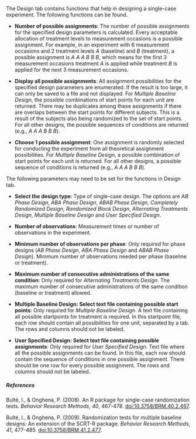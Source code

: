 The Design tab contains functions that help in designing a single-case experiment. The following functions can be found.

* **Number of possible assignments**: The number of possible assignments for the specified design parameters is calculated. Every acceptable allocation of treatment levels to measurement occasions is a possible assignment. For example, in an experiment with 6 measurement occasions and 2 treatment levels *A* (baseline) and *B* (treatment), a possible assignment is *A A A B B B*, which means for the first 3 measurement occasions treatment *A* is applied while treatment *B* is applied for the next 3 measurement occasions.

* **Display all possible assignments**: All assignment possibilities for the specified design parameters are enumerated. If the result is too large, it can only be saved to a file and not displayed. For *Multiple Baseline Design*, the possible combinations of start points for each unit are returned. There may be duplicates among these assignments if there are overlaps between the start points for different subjects. This is a result of the subjects also being randomized to the set of start points. For all other designs, the possible sequences of conditions are returned (e.g., *A A A B B B*). 

* **Choose 1 possible assignment**: One assignment is randomly selected for conducting the experiment from all theoretical assignment possibilities. For *Multiple Baseline Design*, a possible combination of start points for each unit is returned. For all other designs, a possible sequence of conditions is returned (e.g., *A A A B B B*). 

The following parameters may need to be set for the functions in Design tab.

* **Select the design type**: Type of single-case design. The options are *AB Phase Design*, *ABA Phase Design*, *ABAB Phase Design*, *Completely Randomized Design*, *Randomized Block Design*, *Alternating Treatments Design*, *Multiple Baseline Design* and *User Specified Design*.

* **Number of observations**: Measurement times or number of observations in the experiment.

* **Minimum number of observations per phase**: Only required for phase designs (*AB Phase Design*, *ABA Phase Design* and *ABAB Phase Design*). Minimum number of observations needed per phase (baseline or treatment).

* **Maximum number of consecutive administrations of the same condition**: Only required for *Alternating Treatments Design*. The maximum number of consecutive administrations of the same condition (baseline or treatment) allowed.

* **Multiple Baseline Design: Select text file containing possible start points**: Only required for *Multiple Baseline Design*. A text file containing all possible startpoints for treatment is required. In this startpoint file, each row should contain all possibilities for one unit, separated by a tab. The rows and columns should not be labeled.

* **User Specified Design: Select text file containing possible assignments**: Only required for *User Specified Design*. Text file where all the possible assignments can be found. In this file, each row should contain the sequence of conditions in one possible assignment. There should be one row for every possible assignment. The rows and columns should not be labeled.

##### **References**

Bult&eacute;, I., & Onghena, P. (2008). An R package for single-case randomization tests. *Behavior Research Methods, 40*, 467-478. [doi:10.3758/BRM.40.2.467](https://link.springer.com/article/10.3758/BRM.40.2.467).

Bult&eacute;, I., & Onghena, P. (2009). Randomization tests for multiple baseline designs: An extension of the SCRT-R package. *Behavior Research Methods, 41*, 477-485. [doi:10.3758/BRM.41.2.477](https://link.springer.com/article/10.3758/BRM.41.2.477).
